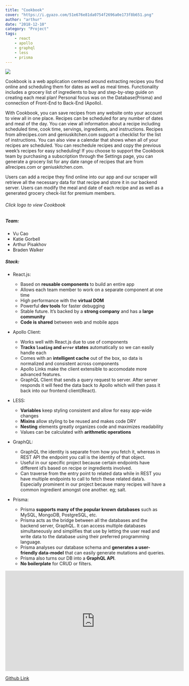 ```yaml
---
title: "Cookbook"
cover: "https://i.gyazo.com/51e676e81da0754f2696a0e173f8b651.png"
author: "arthur"
date: "2018-12-10"
category: "Project"
tags:
    - react
    - apollo
    - graphql
    - less
    - prisma
---
```


[<img src="https://raw.githubusercontent.com/Lambda-School-Labs/Labs8-Cookbook/master/cookbook/src/designs/Logo/LogoWithTextBlue.png">](https://www.your-cookbook.us/)    


Cookbook is a web application centered around extracting recipes you find online and scheduling them for dates as well as meal times. Functionality includes a grocery list of ingredients to buy and step-by-step guide on creating each meal plan! Personal focus was on the Database(Prisma) and connection of Front-End to Back-End (Apollo).

With Cookbook, you can save recipes from any website onto your account to view all in one place. Recipes can be scheduled for any number of dates and meal of the day. You can view all information about a recipe including scheduled time, cook time, servings, ingredients, and instructions. Recipes from allrecipes.com and geniuskitchen.com support a checklist for the list of instructions. You can also view a calendar that shows when all of your recipes are scheduled. You can reschedule recipes and copy the previous week’s recipes for easy scheduling! If you choose to support the Cookbook team by purchasing a subscription through the Settings page, you can generate a grocery list for any date range of recipes that are from allrecipes.com or geniuskitchen.com.

Users can add a recipe they find online into our app and our scraper will retrieve all the necessary data for that recipe and store it in our
backend server. Users can modify the meal and date of each recipe and as well as a generated grocery check-list for premium members.

###### Click logo to view Cookbook

##### Team:
 * Vu Cao
 * Katie Gorbell
 * Arthur Pisakhov
 * Braden Walker
 
##### Stack:
- React.js:
    - Based on **reusable components** to build an entire app
    - Allows each team member to work on a separate component at one time
    - High performance with the **virtual DOM**
    - Powerful **dev tools** for faster debugging
    - Stable future. It’s backed by a **strong company** and has a **large community**
    - **Code is shared** between web and mobile apps

- Apollo Client:
    - Works well with React.js due to use of components
    - **Tracks `loading` and `error` states** automatically so we can easily handle each
    - Comes with an **intelligent cache** out of the box, so data is normalized and consistent across components
    - Apollo Links make the client extensible to accomodate more advanced features.
    - GraphQL Client that sends a query request to server. After server responds it will feed the data back to Apollo which will then pass it back into our frontend client(React).

- LESS:
    - **Variables** keep styling consistent and allow for easy app-wide changes
    - **Mixins** allow styling to be reused and makes code DRY
    - **Nesting** elements greatly organizes code and maximizes readability
    - Values can be calculated with **arithmetic operations**

- GraphQL:
    - GraphQL the identity is separate from how you fetch it, whereas in REST API the endpoint you call is the identity of that object.
    - Useful in our specific project because certain endpoints have different id’s based on recipe or ingredients involved.
    - Can traverse from the entry point to related data while in REST you have multiple endpoints to call to fetch these related data’s. Especially prominent in our project because many recipes will have a common ingredient amongst one another. eg; salt.

- Prisma:
    -  Prisma **supports many of the popular known databases** such as MySQL, MongoDB, PostgreSQL, etc. 
    - Prisma acts as the bridge between all the databases and the backend server, GraphQL. It can access multiple databases simultaneously and simplifies that use by letting the user read and write data to the database using their preferred programming language. 
    - Prisma analyses our database schema and **generates a user-friendly data-model** that can easily generate mutations and queries. 
    - Prisma also turns our DB into a **GraphQL API**.
    - **No boilerplate** for CRUD or filters.


<iframe width="560" height="315" src="https://www.youtube.com/embed/kwAseuJUqoI" frameborder="0" allow="accelerometer; autoplay; encrypted-media; gyroscope; picture-in-picture" allowfullscreen></iframe>

[Github Link](https://github.com/Lambda-School-Labs/Labs8-Cookbook)